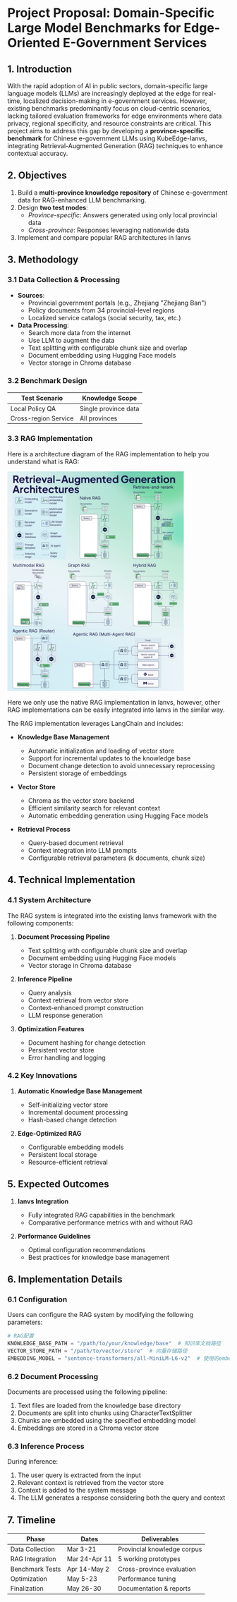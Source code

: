 # Project Proposal: Domain-Specific Large Model Benchmarks for Edge-Oriented E-Government Services

## 1. Introduction
With the rapid adoption of AI in public sectors, domain-specific large language models (LLMs) are increasingly deployed at the edge for real-time, localized decision-making in e-government services. However, existing benchmarks predominantly focus on cloud-centric scenarios, lacking tailored evaluation frameworks for edge environments where data privacy, regional specificity, and resource constraints are critical. This project aims to address this gap by developing a **province-specific benchmark** for Chinese e-government LLMs using KubeEdge-Ianvs, integrating Retrieval-Augmented Generation (RAG) techniques to enhance contextual accuracy.

## 2. Objectives
1. Build a **multi-province knowledge repository** of Chinese e-government data for RAG-enhanced LLM benchmarking.
2. Design **two test modes**:
   - *Province-specific*: Answers generated using only local provincial data
   - *Cross-province*: Responses leveraging nationwide data
3. Implement and compare popular RAG architectures in Ianvs

## 3. Methodology
### 3.1 Data Collection & Processing
- **Sources**: 
  - Provincial government portals (e.g., Zhejiang "Zhejiang Ban")
  - Policy documents from 34 provincial-level regions
  - Localized service catalogs (social security, tax, etc.)
- **Data Processing**:
  - Search more data from the internet
  - Use LLM to augment the data
  - Text splitting with configurable chunk size and overlap
  - Document embedding using Hugging Face models
  - Vector storage in Chroma database

### 3.2 Benchmark Design
| Test Scenario | Knowledge Scope |
|---------------|-----------------|
| Local Policy QA | Single province data |
| Cross-region Service | All provinces |

### 3.3 RAG Implementation

Here is a architecture diagram of the RAG implementation to help you understand what is RAG:

<img src="./assets/rag.png" alt="RAG Architecture" width="400"/>

Here we only use the native RAG implementation in Ianvs, however, other RAG implementations can be easily integrated into Ianvs in the similar way.

The RAG implementation leverages LangChain and includes:

- **Knowledge Base Management**
  - Automatic initialization and loading of vector store
  - Support for incremental updates to the knowledge base
  - Document change detection to avoid unnecessary reprocessing
  - Persistent storage of embeddings

- **Vector Store**
  - Chroma as the vector store backend
  - Efficient similarity search for relevant context
  - Automatic embedding generation using Hugging Face models

- **Retrieval Process**
  - Query-based document retrieval
  - Context integration into LLM prompts
  - Configurable retrieval parameters (k documents, chunk size)

## 4. Technical Implementation
### 4.1 System Architecture
The RAG system is integrated into the existing Ianvs framework with the following components:

1. **Document Processing Pipeline**
   - Text splitting with configurable chunk size and overlap
   - Document embedding using Hugging Face models
   - Vector storage in Chroma database

2. **Inference Pipeline**
   - Query analysis
   - Context retrieval from vector store
   - Context-enhanced prompt construction
   - LLM response generation

3. **Optimization Features**
   - Document hashing for change detection
   - Persistent vector store
   - Error handling and logging

### 4.2 Key Innovations
1. **Automatic Knowledge Base Management**
   - Self-initializing vector store
   - Incremental document processing
   - Hash-based change detection

2. **Edge-Optimized RAG**
   - Configurable embedding models
   - Persistent local storage
   - Resource-efficient retrieval

## 5. Expected Outcomes
1. **Ianvs Integration**
   - Fully integrated RAG capabilities in the benchmark
   - Comparative performance metrics with and without RAG

2. **Performance Guidelines**
   - Optimal configuration recommendations
   - Best practices for knowledge base management

## 6. Implementation Details

### 6.1 Configuration
Users can configure the RAG system by modifying the following parameters:
```python
# RAG配置
KNOWLEDGE_BASE_PATH = "/path/to/your/knowledge/base"  # 知识库文档路径
VECTOR_STORE_PATH = "/path/to/vector/store"  # 向量存储路径
EMBEDDING_MODEL = "sentence-transformers/all-MiniLM-L6-v2"  # 使用的embedding模型
```

### 6.2 Document Processing
Documents are processed using the following pipeline:
1. Text files are loaded from the knowledge base directory
2. Documents are split into chunks using CharacterTextSplitter
3. Chunks are embedded using the specified embedding model
4. Embeddings are stored in a Chroma vector store

### 6.3 Inference Process
During inference:
1. The user query is extracted from the input
2. Relevant context is retrieved from the vector store
3. Context is added to the system message
4. The LLM generates a response considering both the query and context

## 7. Timeline
| Phase | Dates | Deliverables |
|-------|-------|--------------|
| Data Collection | Mar 3-21 | Provincial knowledge corpus |
| RAG Integration | Mar 24-Apr 11 | 5 working prototypes |
| Benchmark Tests | Apr 14-May 2 | Cross-province evaluation |
| Optimization | May 5-23 | Performance tuning |
| Finalization | May 26-30 | Documentation & reports |
